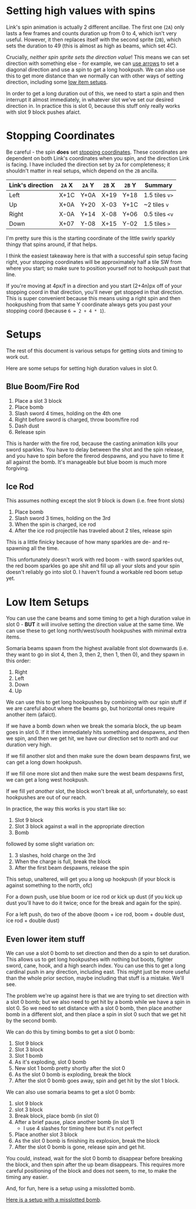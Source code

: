# Setting high values with spins

Link's spin animation is actually 2 different ancillae. The first one (`2A`) only lasts a few frames and counts duration up from 0 to 4, which isn't very useful. However, it then replaces itself with the second sprite (`2B`), which sets the duration to 49 (this is almost as high as beams, which set 4C).

Crucially, _neither spin sprite sets the direction value_! This means we can set direction with something else - for example, we can [use arrows](arrows.md) to set a diagonal direction and use a spin to get a long hookpush. We can also use this to get more distance than we normally can with other ways of setting direction, including some [low item setups](#low-item-setups).

In order to get a long duration out of this, we need to start a spin and then interrupt it almost immediately, in whatever slot we've set our desired direction in. In practice this is slot 0, because this stuff only really works with slot 9 block pushes afaict.

# Stopping Coordinates

Be careful - the spin **does** set [stopping coordinates](stopping_coordinates.md). These coordinates are dependent on both Link's coordinates when you spin, and the direction Link is facing. I have included the direction set by `2A` for completeness; it shouldn't matter in real setups, which depend on the `2B` ancilla.

| Link's direction | `2A` X | `2A` Y | `2B` X | `2B` Y | Summary        |
| ---------------- | ------ | ------ | ------ | ------ | -------------- |
| Left             | X+1C   | Y+0A   | X+19   | Y+18   | 1.5 tiles `v>` |
| Up               | X+0A   | Y+20   | X-03   | Y+1C   | ~2 tiles `v`   |
| Right            | X-0A   | Y+14   | X-08   | Y+06   | 0.5 tiles `<v` |
| Down             | X+07   | Y-08   | X+15   | Y-02   | 1.5 tiles `>`  |

I'm pretty sure this is the starting coordinate of the little swirly sparkly thingy that spins around, if that helps.

I think the easiest takeaway here is that with a successful spin setup facing right, your stopping coordinates will be approximately half a tile SW from where you start; so make sure to position yourself not to hookpush past that line.

If you're moving at 4px/f in a direction and you start (2+4n)px off of your stopping coord in that direction, you'll never get stopped in that direction. This is super convenient because this means using a right spin and then hookpushing from that same Y coordinate always gets you past your stopping coord (because `6 = 2 + 4 * 1`).

# Setups

The rest of this document is various setups for getting slots and timing to work out.


Here are some setups for setting high duration values in slot 0.

## Blue Boom/Fire Rod

1. Place a slot 3 block
2. Place bomb
3. Slash sword 4 times, holding on the 4th one
4. Right before sword is charged, throw boom/fire rod
5. Dash dust
6. Release spin

This is harder with the fire rod, because the casting animation kills your sword sparkles. You have to delay between the shot and the spin release, and you have to spin before the firerod despawns, and you have to time it all against the bomb. It's manageable but blue boom is much more forgiving.

## Ice Rod

This assumes nothing except the slot 9 block is down (i.e. free front slots)

1. Place bomb
2. Slash sword 3 times, holding on the 3rd
3. When the spin is charged, ice rod
4. After the ice rod projectile has traveled about 2 tiles, release spin

This is a little finicky because of how many sparkles are de- and re-spawning all the time.

This unfortunately doesn't work with red boom - with sword sparkles out, the red boom sparkles go ape shit and fill up all your slots and your spin doesn't reliably go into slot 0. I haven't found a workable red boom setup yet.

# Low Item Setups

You can use the cane beams and some timing to get a high duration value in slot 0 - **BUT** it will involve setting the direction value at the same time. We can use these to get long north/west/south hookpushes with minimal extra items.

Somaria beams spawn from the highest available front slot downwards (i.e. they want to go in slot 4, then 3, then 2, then 1, then 0), and they spawn in this order:

1. Right
2. Left
3. Down
4. Up

We can use this to get long hookpushes by combining with our spin stuff if we are careful about where the beams go, but horizontal ones require another item (afaict).

If we have a bomb down when we break the somaria block, the up beam goes in slot 0. If it then immediately hits something and despawns, and then we spin, and then we get hit, we have our direction set to north and our duration very high.

If we fill another slot and then make sure the down beam despawns first, we can get a long down hookpush. 

If we fill one more slot and then make sure the west beam despawns first, we can get a long west hookpush.

If we fill *yet another* slot, the block won't break at all, unfortunately, so east hookpushes are out of our reach.

In practice, the way this works is you start like so:

1. Slot 9 block
2. Slot 3 block against a wall in the appropriate direction
3. Bomb

followed by some slight variation on:

1. 3 slashes, hold charge on the 3rd
2. When the charge is full, break the block
3. After the first beam despawns, release the spin

This setup, unaltered, will get you a long up hookpush (if your block is against something to the north, ofc)

For a down push, use blue boom or ice rod or kick up dust (if you kick up dust you'll have to do it twice; once for the break and again for the spin). 

For a left push, do two of the above (boom + ice rod, boom + double dust, ice rod + double dust)

## Even lower item stuff

  We can use a slot 0 bomb to set direction and then do a spin to set duration. This allows us to get long hookpushes with nothing but boots, fighter sword, cane, hook, and a high search index. 
  You can use this to get a long cardinal push in any direction, including east. This might just be more useful than the whole prior section, maybe including that stuff is a mistake. We'll see.

The problem we're up against here is that we are trying to set direction with a slot 0 bomb; but we also need to get hit by a bomb while we have a spin in slot 0. So we need to set distance with a slot 0 bomb, then place another bomb in a different slot, and then place a spin in slot 0 such that we get hit by the second bomb.

We can do this by timing bombs to get a slot 0 bomb:

1. Slot 9 block
2. Slot 3 block
3. Slot 1 bomb
4. As it's exploding, slot 0 bomb
5. New slot 1 bomb pretty shortly after the slot 0
6. As the slot 0 bomb is exploding, break the block
7. After the slot 0 bomb goes away, spin and get hit by the slot 1 block.


We can also use somaria beams to get a slot 0 bomb:

1. slot 9 block
2. slot 3 block
3. Break block, place bomb (in slot 0)
4. After a brief pause, place another bomb (in slot 1)
   * I use 4 slashes for timing here but it's not perfect
5. Place another slot 3 block
6. As the slot 0 bomb is finishing its explosion, break the block
7. After the slot 0 bomb is gone, release spin and get hit.

You could, instead, wait for the slot 0 bomb to disappear before breaking the block, and then spin after the up beam disappears. This requires more careful positioning of the block and does not seem, to me, to make the timing any easier.

And, for fun, here is a setup using a misslotted bomb.

[Here is a setup with a misslotted bomb](bomb_misslot_east.mp4).
